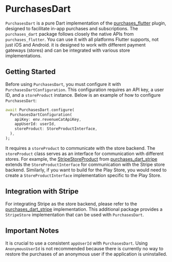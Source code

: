 # PurchasesDart

`PurchasesDart` is a pure Dart implementation of the [purchases_flutter](https://pub.dev/packages/purchases_flutter) plugin, designed to facilitate in-app purchases and subscriptions. The `purchases_dart` package follows closely the native APIs from `purchases_flutter`. You can use it with all platforms Flutter supports, not just iOS and Android. it is designed to work with different payment gateways (stores) and can be integrated with various store implementations.

## Getting Started

Before using `PurchasesDart`, you must configure it with `PurchasesDartConfiguration`. This configuration requires an API key, a user ID, and a `storeProduct` instance. Below is an example of how to configure `PurchasesDart`:

```dart
await PurchasesDart.configure(
  PurchasesDartConfiguration(
    apiKey: env.revenueCatApiKey,
    appUserId: userId,
    storeProduct: StoreProductInterface,
  ),
);
```

It requires a `storeProduct` to communicate with the store backend. The `storeProduct` class serves as an interface for communication with different stores. For example, the [StripeStoreProduct](https://github.com/Navideck/purchases_dart/blob/add_docs/packages/purchases_dart_stripe/lib/src/stripe_store_product.dart) from [purchases_dart_stripe](https://pub.dev/packages/purchases_dart_stripe) extends the `StoreProductInterface` for communication with the Stripe store backend. Similarly, if you want to build for the Play Store, you would need to create a `StoreProductInterface` implementation specific to the Play Store.

## Integration with Stripe

For integrating Stripe as the store backend, please refer to the [purchases_dart_stripe](https://pub.dev/packages/purchases_dart_stripe) implementation. This additional package provides a `StripeStore` implementation that can be used with `PurchasesDart`.

## Important Notes

It is crucial to use a consistent `appUserId` with `PurchasesDart`. Using `AnonymousUserId` is not recommended because there is currently no way to restore the purchases of an anonymous user if the application is uninstalled.
